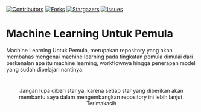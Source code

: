 [![Contributors][contributors-shield]][contributors-url]
[![Forks][forks-shield]][forks-url]
[![Stargazers][stars-shield]][stars-url]
[![Issues][issues-shield]][issues-url]


# Machine Learning Untuk Pemula
Machine Learning Untuk Pemula, merupakan repository yang akan membahas mengenai machine learning pada tingkatan pemula dimulai dari perkenalan apa itu machine learning, workflownya hingga penerapan model yang sudah dipelajari nantinya.


# 
<p align="center">Jangan lupa diberi star ya, karena setiap star yang diberikan akan membantu saya dalam mengembangkan repository ini lebih lanjut. Terimakasih</p>

<!-- MARKDOWN LINKS & IMAGES -->
<!-- https://www.markdownguide.org/basic-syntax/#reference-style-links -->
[contributors-shield]: https://img.shields.io/github/contributors/POWERARE/Machine-Learning-Untuk-Pemula.svg?style=for-the-badge
[contributors-url]: https://github.com/POWERARE/Machine-Learning-Untuk-Pemula/graphs/contributors
[forks-shield]: https://img.shields.io/github/forks/POWERARE/Machine-Learning-Untuk-Pemula.svg?style=for-the-badge
[forks-url]: https://github.com/POWERARE/Machine-Learning-Untuk-Pemula/network/members
[stars-shield]: https://img.shields.io/github/stars/POWERARE/Machine-Learning-Untuk-Pemula.svg?style=for-the-badge
[stars-url]: https://github.com/POWERARE/Machine-Learning-Untuk-Pemula/stargazers
[issues-shield]: https://img.shields.io/github/issues/POWERARE/Machine-Learning-Untuk-Pemula.svg?style=for-the-badge
[issues-url]: https://github.com/POWERARE/Machine-Learning-Untuk-Pemula/issues
[license-shield]: https://img.shields.io/github/license/POWERARE/Machine-Learning-Untuk-Pemula.svg?style=for-the-badge
[linkedin-shield]: https://img.shields.io/badge/-LinkedIn-black.svg?style=for-the-badge&logo=linkedin&colorB=555
